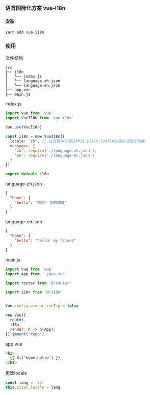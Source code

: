 
### 语言国际化方案 vue-i18n

#### 安装
```shell
yarn add vue-i18n
```

### 使用
文件结构

```
src
├── i18n
│   └── index.js
│   └── language-zh.json
│   └── language-en.json
├── app.vue
├── main.js
```

index.js
```js
import Vue from 'vue'
import VueI18n from 'vue-i18n'

Vue.use(VueI18n)

const i18n = new VueI18n({
  locale: 'zh', // 在页面中可通过this.$i18n.locale的值实现语言切换
  messages: {
    'zh': require('./language-zh.json'),
    'en': require('./language-en.json')
  }
})

export default i18n
```

language-zh.json
```json
{
  "home": {
    "hello": "欢迎! 我的朋友"
  }
}
```

language-en.json
```json
{
  "home": {
    "hello": "hello! my friend"
  }
}
```

main.js
```js
import Vue from 'vue'
import App from './App.vue'

import router from '@/router'

import i18n from '@/i18n'


Vue.config.productionTip = false

new Vue({
  router,
  i18n,
  render: h => h(App),
}).$mount('#app')
```

app.vue
```html
<h1>
  {{ $t('home.hello') }}
</h1>
```

更改locale
```js
const lang = 'zh'
this.$i18n.locale = lang
```